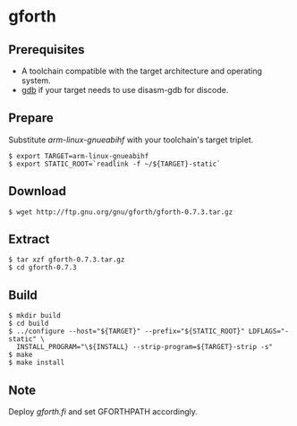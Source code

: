 # gforth


## Prerequisites
* A toolchain compatible with the target architecture and operating system.
* [gdb](gdb.md) if your target needs to use disasm-gdb for discode.


## Prepare
Substitute *arm-linux-gnueabihf* with your toolchain's target triplet.
```
$ export TARGET=arm-linux-gnueabihf
$ export STATIC_ROOT=`readlink -f ~/${TARGET}-static`
```

## Download
```
$ wget http://ftp.gnu.org/gnu/gforth/gforth-0.7.3.tar.gz
```

## Extract
```
$ tar xzf gforth-0.7.3.tar.gz
$ cd gforth-0.7.3
```

## Build
```
$ mkdir build
$ cd build
$ ../configure --host="${TARGET}" --prefix="${STATIC_ROOT}" LDFLAGS="-static" \
  INSTALL_PROGRAM="\${INSTALL} --strip-program=${TARGET}-strip -s"
$ make
$ make install
```

## Note
Deploy *gforth.fi* and set GFORTHPATH accordingly.
